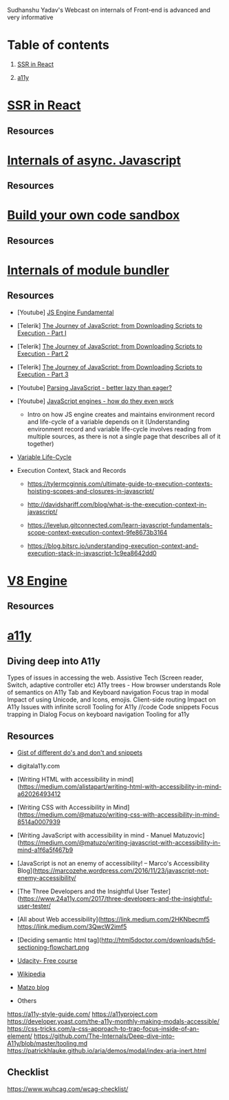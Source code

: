 Sudhanshu Yadav's Webcast on internals of Front-end is advanced and very informative

# Table of contents

1. <a href="#SSR in React">SSR in React</a>

6. <a href="#a11y">a11y</a>

# [SSR in React](https://www.youtube.com/watch?v=kImeJY8B7ao)
## Resources

# [Internals of async. Javascript](https://www.youtube.com/watch?v=W3MPqmwIIjk)
## Resources

# [Build your own code sandbox](https://www.youtube.com/watch?v=VeawlOVy0Cs)
## Resources

# [Internals of module bundler](https://www.youtube.com/watch?v=4lYDlrjUx48)
## Resources
- [Youtube] [JS Engine Fundamental](https://youtu.be/0I0d8LkDqyc)

- [Telerik] [The Journey of JavaScript: from Downloading Scripts to Execution - Part I](https://www.telerik.com/blogs/journey-of-javascript-downloading-scripts-to-execution-part-i)

- [Telerik] [The Journey of JavaScript: from Downloading Scripts to Execution - Part 2](https://www.telerik.com/blogs/journey-of-javascript-downloading-scripts-to-execution-part-ii)

- [Telerik] [The Journey of JavaScript: from Downloading Scripts to Execution - Part 3](https://www.telerik.com/blogs/journey-of-javascript-downloading-scripts-to-execution-part-iii)

- [Youtube] [Parsing JavaScript - better lazy than eager?](https://www.youtube.com/watch?v=Fg7niTmNNLg)

- [Youtube] [JavaScript engines - how do they even work](https://www.youtube.com/watch?v=p-iiEDtpy6I)

  - Intro on how JS engine creates and maintains environment record and life-cycle of a variable depends on it (Understanding environment record and variable life-cycle involves reading from multiple sources, as there is not a single page that describes all of it together)

- [Variable Life-Cycle](https://dmitripavlutin.com/variables-lifecycle-and-why-let-is-not-hoisted/)

- Execution Context, Stack and Records

   - https://tylermcginnis.com/ultimate-guide-to-execution-contexts-hoisting-scopes-and-closures-in-javascript/

   - http://davidshariff.com/blog/what-is-the-execution-context-in-javascript/

   - https://levelup.gitconnected.com/learn-javascript-fundamentals-scope-context-execution-context-9fe8673b3164

   - https://blog.bitsrc.io/understanding-execution-context-and-execution-stack-in-javascript-1c9ea8642dd0
# [V8 Engine](https://www.youtube.com/watch?v=4lYDlrjUx48)
## Resources

# [a11y](https://www.youtube.com/watch?v=MV8JQa5uJDQ)

## Diving deep into A11y
Types of issues in accessing the web.
Assistive Tech (Screen reader, Switch, adaptive controller etc)
A11y trees - How browser understands
Role of semantics on A11y
Tab and Keyboard navigation
Focus trap in modal
Impact of using Unicode, and Icons, emojis.
Client-side routing Impact on A11y
Issues with infinite scroll
Tooling for A11y //code
Code snippets
Focus trapping in Dialog
Focus on keyboard navigation
Tooling for a11y

## Resources
- [Gist of different do's and don't and snippets](https://gist.github.com/vikas-parashar/74b690c775ab67a7ba2f324db7d53c15)
- digitala11y.com
- [Writing HTML with accessibility in mind](https://medium.com/alistapart/writing-html-with-accessibility-in-mind-a62026493412
- [Writing CSS with Accessibility in Mind](https://medium.com/@matuzo/writing-css-with-accessibility-in-mind-8514a0007939
- [Writing JavaScript with accessibility in mind - Manuel Matuzovic](https://medium.com/@matuzo/writing-javascript-with-accessibility-in-mind-a1f6a5f467b9
- [JavaScript is not an enemy of accessibility! – Marco's Accessibility Blog](https://marcozehe.wordpress.com/2016/11/23/javascript-not-enemy-accessibility/
- [The Three Developers and the Insightful User Tester](https://www.24a11y.com/2017/three-developers-and-the-insightful-user-tester/
- [All about Web accessibility](https://link.medium.com/2HKNbecmf5
https://link.medium.com/3QwcW2imf5
- [Deciding semantic html tag](http://html5doctor.com/downloads/h5d-sectioning-flowchart.png

- [Udacity- Free course](https://classroom.udacity.com/courses/ud891)

- [Wikipedia](https://en.wikipedia.org/wiki/Accessibility)

- [Matzo blog](https://www.matuzo.at/blog/building-the-most-inaccessible-site-possible-with-a-perfect-lighthouse-score/)

- Others

https://a11y-style-guide.com/
https://a11yproject.com
https://developer.yoast.com/the-a11y-monthly-making-modals-accessible/
https://css-tricks.com/a-css-approach-to-trap-focus-inside-of-an-element/
https://github.com/The-Internals/Deep-dive-into-A11y/blob/master/tooling.md
https://patrickhlauke.github.io/aria/demos/modal/index-aria-inert.html

## Checklist

https://www.wuhcag.com/wcag-checklist/

